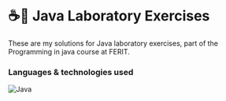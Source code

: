 # ☕🚀 Java Laboratory Exercises

These are my solutions for Java laboratory exercises, part of the Programming in java course at FERIT.

### Languages & technologies used
![Java](https://img.shields.io/badge/java-%23ED8B00.svg?style=for-the-badge&logo=openjdk&logoColor=white)
